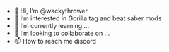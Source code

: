 - 👋 Hi, I’m @wackythrower
- 👀 I’m interested in Gorilla tag and beat saber mods
- 🌱 I’m currently learning ...
- 💞️ I’m looking to collaborate on ...
- 📫 How to reach me discord

<!---
wackythrower/wackythrower is a ✨ special ✨ repository because its `README.md` (this file) appears on your GitHub profile.
You can click the Preview link to take a look at your changes.
--->
